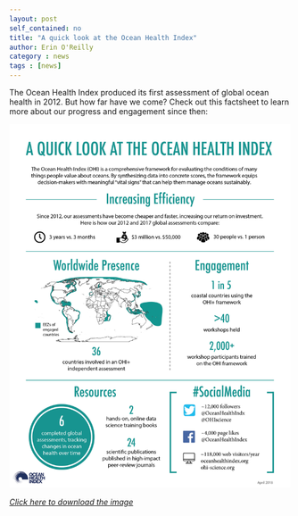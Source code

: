 ```yaml
---
layout: post
self_contained: no
title: "A quick look at the Ocean Health Index"
author: Erin O'Reilly
category : news 
tags : [news]
---
```

The Ocean Health Index produced its first assessment of global ocean health in 2012. But how far have we come? Check out this factsheet to learn more about our progress and engagement since then: 

<center><img src="../assets/blog_images/OHI_ByTheNumbers.jpg" width="960px"></center>

[*Click here to download the image*](https://github.com/OHI-Science/ohi-science.github.io/raw/master/assets/blog_images/OHI_ByTheNumbers.jpg)
